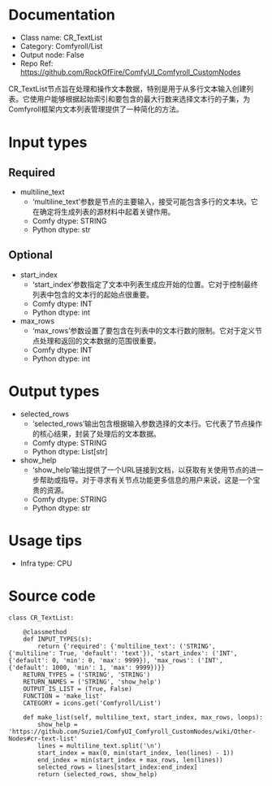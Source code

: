 # Documentation
- Class name: CR_TextList
- Category: Comfyroll/List
- Output node: False
- Repo Ref: https://github.com/RockOfFire/ComfyUI_Comfyroll_CustomNodes

CR_TextList节点旨在处理和操作文本数据，特别是用于从多行文本输入创建列表。它使用户能够根据起始索引和要包含的最大行数来选择文本行的子集，为Comfyroll框架内文本列表管理提供了一种简化的方法。

# Input types
## Required
- multiline_text
    - ‘multiline_text’参数是节点的主要输入，接受可能包含多行的文本块。它在确定将生成列表的源材料中起着关键作用。
    - Comfy dtype: STRING
    - Python dtype: str
## Optional
- start_index
    - ‘start_index’参数指定了文本中列表生成应开始的位置。它对于控制最终列表中包含的文本行的起始点很重要。
    - Comfy dtype: INT
    - Python dtype: int
- max_rows
    - ‘max_rows’参数设置了要包含在列表中的文本行数的限制。它对于定义节点处理和返回的文本数据的范围很重要。
    - Comfy dtype: INT
    - Python dtype: int

# Output types
- selected_rows
    - ‘selected_rows’输出包含根据输入参数选择的文本行。它代表了节点操作的核心结果，封装了处理后的文本数据。
    - Comfy dtype: STRING
    - Python dtype: List[str]
- show_help
    - ‘show_help’输出提供了一个URL链接到文档，以获取有关使用节点的进一步帮助或指导。对于寻求有关节点功能更多信息的用户来说，这是一个宝贵的资源。
    - Comfy dtype: STRING
    - Python dtype: str

# Usage tips
- Infra type: CPU

# Source code
```
class CR_TextList:

    @classmethod
    def INPUT_TYPES(s):
        return {'required': {'multiline_text': ('STRING', {'multiline': True, 'default': 'text'}), 'start_index': ('INT', {'default': 0, 'min': 0, 'max': 9999}), 'max_rows': ('INT', {'default': 1000, 'min': 1, 'max': 9999})}}
    RETURN_TYPES = ('STRING', 'STRING')
    RETURN_NAMES = ('STRING', 'show_help')
    OUTPUT_IS_LIST = (True, False)
    FUNCTION = 'make_list'
    CATEGORY = icons.get('Comfyroll/List')

    def make_list(self, multiline_text, start_index, max_rows, loops):
        show_help = 'https://github.com/Suzie1/ComfyUI_Comfyroll_CustomNodes/wiki/Other-Nodes#cr-text-list'
        lines = multiline_text.split('\n')
        start_index = max(0, min(start_index, len(lines) - 1))
        end_index = min(start_index + max_rows, len(lines))
        selected_rows = lines[start_index:end_index]
        return (selected_rows, show_help)
```